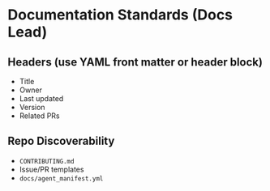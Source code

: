 # Documentation Standards (Docs Lead)

## Headers (use YAML front matter or header block)
- Title
- Owner
- Last updated
- Version
- Related PRs

## Repo Discoverability
- `CONTRIBUTING.md`
- Issue/PR templates
- `docs/agent_manifest.yml`
